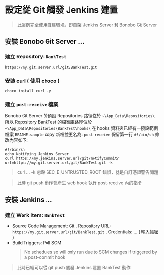 
# 設定從 Git 觸發 Jenkins 建置

> 此案例完全使用自建環境，即自架 Jenkins Server 和 Bonobo Git Server


## 安裝 Bonobo Git Server ...

### 建立 Repository: `BankTest`
```
https://my.git.server.url/git/BankTest.git
```

### 安裝 curl ( 使用 choco )
```
choco install curl -y
```

### 建立 `post-receive` 檔案
Bonobo Git Server 的預設 Repositories 路徑位於 `~\App_Data\Repositories\`
所以 Repository BankTest 的檔案庫路徑位於 `~\App_Data\Repositories\BankTest\hooks\`
在 hooks 資料夾已經有一預設範例檔案 `README.sample` copy 新檔並更名為: `post-receive`
保留第一行 `#!/bin/sh` 修改內容如下: 
```
#!/bin/sh
echo Notifying Jenkins Server
curl https://my.jenkins.server.url/git/notifyCommit?url=https://my.git.server.url/git/BankTest.git -k
```
> curl ... -k 忽略 SEC_E_UNTRUSTED_ROOT 錯誤，就是自訂憑證警告問題

> 此時 git push 動作會產生 web hook 執行 post-receive 內的指令


## 安裝 Jenkins ...

### 建立 Work Item: `BankTest`

- Source Code Management: Git
  . Repository URL: `https://my.git.server.url/git/BankTest.git`
  . Credentials: ... ( 輸入帳密 )
- Build Triggers: Poll SCM
  > No schedules so will only run due to SCM changes if triggered by a post-commit hook

> 此時已經可以從 git push 觸發 Jenkins 建置 BankTest 動作
